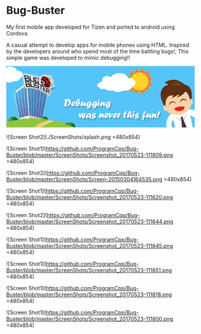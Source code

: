 # Bug-Buster
My first mobile app developed for Tizen and ported to android using Cordova.

A casual attempt to develop apps for mobile phones using HTML. Inspired by the developers around who spend most of the time battling bugs!, This simple game was developed to mimic debugging!!


![Screen Shot1](./ScreenShots/banner.png)

![Screen Shot2](./ScreenShots/splash.png =480x854)

![Screen Shot1](https://github.com/ProgramCpp/Bug-Buster/blob/master/ScreenShots/Screenshot_20170523-111809.png =480x854)

![Screen Shot2](https://github.com/ProgramCpp/Bug-Buster/blob/master/ScreenShots/Screen-20150304164535.png =480x854)

![Screen Shot1](https://github.com/ProgramCpp/Bug-Buster/blob/master/ScreenShots/Screenshot_20170523-111620.png =480x854)

![Screen Shot2](https://github.com/ProgramCpp/Bug-Buster/blob/master/ScreenShots/Screenshot_20170523-111644.png =480x854)

![Screen Shot1](https://github.com/ProgramCpp/Bug-Buster/blob/master/ScreenShots/Screenshot_20170523-111845.png =480x854)

![Screen Shot1](https://github.com/ProgramCpp/Bug-Buster/blob/master/ScreenShots/Screenshot_20170523-111851.png =480x854)

![Screen Shot1](https://github.com/ProgramCpp/Bug-Buster/blob/master/ScreenShots/Screenshot_20170523-111818.png =480x854)

![Screen Shot1](https://github.com/ProgramCpp/Bug-Buster/blob/master/ScreenShots/Screenshot_20170523-111800.png =480x854)





